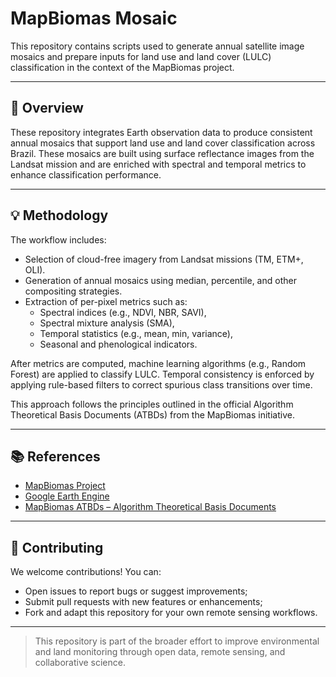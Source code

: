 # MapBiomas Mosaic

This repository contains scripts used to generate annual satellite image mosaics and prepare inputs for land use and land cover (LULC) classification in the context of the MapBiomas project.

---

## 📌 Overview

These repository integrates Earth observation data to produce consistent annual mosaics that support land use and land cover classification across Brazil. These mosaics are built using surface reflectance images from the Landsat mission and are enriched with spectral and temporal metrics to enhance classification performance.

---

## 💡 Methodology

The workflow includes:

- Selection of cloud-free imagery from Landsat missions (TM, ETM+, OLI).
- Generation of annual mosaics using median, percentile, and other compositing strategies.
- Extraction of per-pixel metrics such as:
  - Spectral indices (e.g., NDVI, NBR, SAVI),
  - Spectral mixture analysis (SMA),
  - Temporal statistics (e.g., mean, min, variance),
  - Seasonal and phenological indicators.

After metrics are computed, machine learning algorithms (e.g., Random Forest) are applied to classify LULC. Temporal consistency is enforced by applying rule-based filters to correct spurious class transitions over time.

This approach follows the principles outlined in the official Algorithm Theoretical Basis Documents (ATBDs) from the MapBiomas initiative.

---

## 📚 References

- [MapBiomas Project](https://mapbiomas.org/)
- [Google Earth Engine](https://earthengine.google.com/)
- [MapBiomas ATBDs – Algorithm Theoretical Basis Documents](https://brasil.mapbiomas.org/download-dos-atbds-com-metodo-detalhado/D)

---

## 🤝 Contributing

We welcome contributions! You can:

- Open issues to report bugs or suggest improvements;
- Submit pull requests with new features or enhancements;
- Fork and adapt this repository for your own remote sensing workflows.

---

> This repository is part of the broader effort to improve environmental and land monitoring through open data, remote sensing, and collaborative science.
